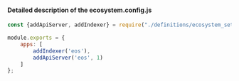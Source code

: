 #### Detailed description of the ecosystem.config.js

````javascript
const {addApiServer, addIndexer} = require("./definitions/ecosystem_settings");

module.exports = {
    apps: [
        addIndexer('eos'),
        addApiServer('eos', 1)
    ]
};
````